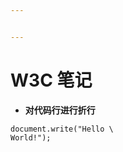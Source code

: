```yaml
---


---
```


<h1 id="w3c-笔记">W3C 笔记</h1>
<ul>
<li><strong>对代码行进行折行</strong></li>
</ul>
<pre class=" language-javascript"><code class="prism  language-javascript">document<span class="token punctuation">.</span><span class="token function">write</span><span class="token punctuation">(</span><span class="token string">"Hello \
World!"</span><span class="token punctuation">)</span><span class="token punctuation">;</span>
</code></pre>

